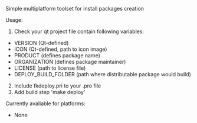 Simple multiplatform toolset for install packages creation

Usage:

1. Check your qt project file contain following variables:
  * VERSION (Qt-defined)
  * ICON (Qt-defined, path to icon image)
  * PRODUCT (defines package name)
  * ORGANIZATION (defines package maintainer)
  * LICENSE (path to license file)
  * DEPLOY_BUILD_FOLDER (path where distributable package would build)
2. Include fkdeploy.pri to your .pro file
3. Add build step 'make deploy'

Currently avaliable for platforms:
  - None
